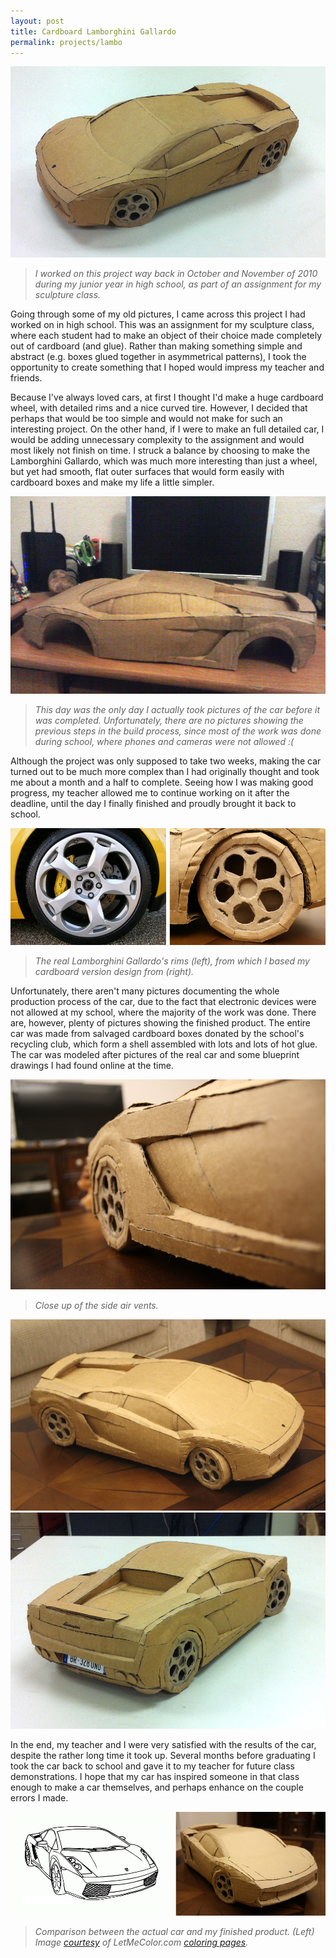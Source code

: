 ```yaml
---
layout: post
title: Cardboard Lamborghini Gallardo
permalink: projects/lambo
---
```


![complete top left](/assets/car_small.jpg "The finished product.")

> *I worked on this project way back in October and November of 2010 during my junior year in high school, as part of an assignment for my sculpture class.*

<!--more-->


Going through some of my old pictures, I came across this project I had worked on in high school. This was an assignment for my sculpture class, where each student had to make an object of their choice made completely out of cardboard (and glue). Rather than making something simple and abstract (e.g. boxes glued together in asymmetrical patterns), I took the opportunity to create something that I hoped would impress my teacher and friends.

Because I've always loved cars, at first I thought I'd make a huge cardboard wheel, with detailed rims and a nice curved tire. However, I decided that perhaps that would be too simple and would not make for such an interesting project. On the other hand, if I were to make an full detailed car, I would be adding unnecessary complexity to the assignment and would most likely not finish on time. I struck a balance by choosing to make the Lamborghini Gallardo, which was much more interesting than just a wheel, but yet had smooth, flat outer surfaces that would form easily with cardboard boxes and make my life a little simpler.

![incomplete on desk](/assets/car2_small.jpg "Pre-assembly")

> *This day was the only day I actually took pictures of the car before it was completed. Unfortunately, there are no pictures showing the previous steps in the build process, since most of the work was done during school, where phones and cameras were not allowed :(*

Although the project was only supposed to take two weeks, making the car turned out to be much more complex than I had originally thought and took me about a month and a half to complete. Seeing how I was making good progress, my teacher allowed me to continue working on it after the deadline, until the day I finally finished and proudly brought it back to school.

![wheel comparison](/assets/wheels_small.jpg "The real rims vs my rims.")

> *The real Lamborghini Gallardo's rims (left), from which I based my cardboard version design from (right).*

Unfortunately, there aren't many pictures documenting the whole production process of the car, due to the fact that electronic devices were not allowed at my school, where the majority of the work was done. There are, however, plenty of pictures showing the finished product. The entire car was made from salvaged cardboard boxes donated by the school's recycling club, which form a shell assembled with lots and lots of hot glue. The car was modeled after pictures of the real car and some blueprint drawings I had found online at the time.

![side air vents](/assets/IMG_3639_small_w.jpg "Side air vents.")

> *Close up of the side air vents.*

![top right](/assets/car4_small.jpg "Top right view.")
![complete back right](/assets/car3_small.jpg "The finished product.")

In the end, my teacher and I were very satisfied with the results of the car, despite the rather long time it took up.
Several months before graduating I took the car back to school and gave it to my teacher for future class demonstrations. I hope that my car has inspired someone in that class enough to make a car themselves, and perhaps enhance on the couple errors I made.

![car comparison](/assets/car_comp_small.jpg "Another comparison.")

> *Comparison between the actual car and my finished product. (Left) Image [courtesy](http://www.letmecolor.com/more/copyright) of LetMeColor.com [coloring pages](http://www.letmecolor.com/).*